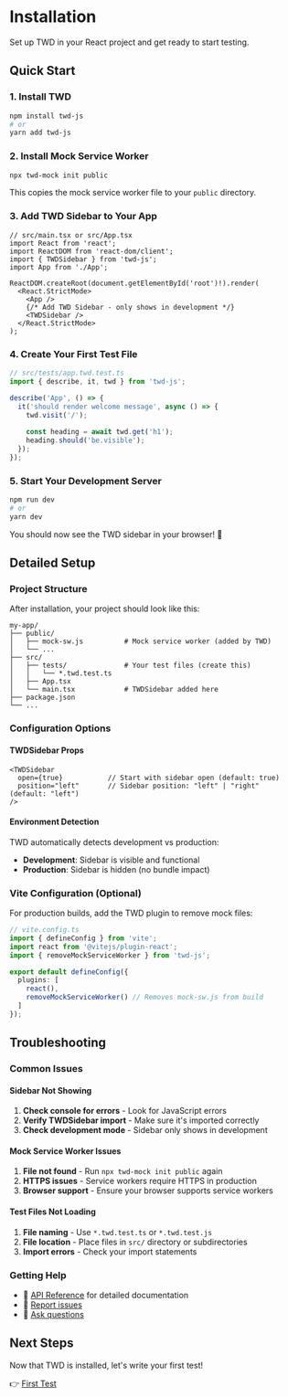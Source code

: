 # Installation

Set up TWD in your React project and get ready to start testing.

## Quick Start

### 1. Install TWD

```bash
npm install twd-js
# or
yarn add twd-js
```

### 2. Install Mock Service Worker

```bash
npx twd-mock init public
```

This copies the mock service worker file to your `public` directory.

### 3. Add TWD Sidebar to Your App

```tsx
// src/main.tsx or src/App.tsx
import React from 'react';
import ReactDOM from 'react-dom/client';
import { TWDSidebar } from 'twd-js';
import App from './App';

ReactDOM.createRoot(document.getElementById('root')!).render(
  <React.StrictMode>
    <App />
    {/* Add TWD Sidebar - only shows in development */}
    <TWDSidebar />
  </React.StrictMode>
);
```

### 4. Create Your First Test File

```ts
// src/tests/app.twd.test.ts
import { describe, it, twd } from 'twd-js';

describe('App', () => {
  it('should render welcome message', async () => {
    twd.visit('/');
    
    const heading = await twd.get('h1');
    heading.should('be.visible');
  });
});
```

### 5. Start Your Development Server

```bash
npm run dev
# or
yarn dev
```

You should now see the TWD sidebar in your browser! 🎉

## Detailed Setup

### Project Structure

After installation, your project should look like this:

```
my-app/
├── public/
│   ├── mock-sw.js          # Mock service worker (added by TWD)
│   └── ...
├── src/
│   ├── tests/              # Your test files (create this)
│   │   └── *.twd.test.ts
│   ├── App.tsx
│   └── main.tsx            # TWDSidebar added here
├── package.json
└── ...
```

### Configuration Options

#### TWDSidebar Props

```tsx
<TWDSidebar 
  open={true}           // Start with sidebar open (default: true)
  position="left"       // Sidebar position: "left" | "right" (default: "left")
/>
```

#### Environment Detection

TWD automatically detects development vs production:

- **Development**: Sidebar is visible and functional
- **Production**: Sidebar is hidden (no bundle impact)

### Vite Configuration (Optional)

For production builds, add the TWD plugin to remove mock files:

```ts
// vite.config.ts
import { defineConfig } from 'vite';
import react from '@vitejs/plugin-react';
import { removeMockServiceWorker } from 'twd-js';

export default defineConfig({
  plugins: [
    react(),
    removeMockServiceWorker() // Removes mock-sw.js from build
  ]
});
```

## Troubleshooting

### Common Issues

#### Sidebar Not Showing

1. **Check console for errors** - Look for JavaScript errors
2. **Verify TWDSidebar import** - Make sure it's imported correctly
3. **Check development mode** - Sidebar only shows in development

#### Mock Service Worker Issues

1. **File not found** - Run `npx twd-mock init public` again
2. **HTTPS issues** - Service workers require HTTPS in production
3. **Browser support** - Ensure your browser supports service workers

#### Test Files Not Loading

1. **File naming** - Use `*.twd.test.ts` or `*.twd.test.js`
2. **File location** - Place files in `src/` directory or subdirectories
3. **Import errors** - Check your import statements

### Getting Help

- 📖 [API Reference](/api/) for detailed documentation
- 🐛 [Report issues](https://github.com/BRIKEV/twd/issues)
- 💬 [Ask questions](https://github.com/BRIKEV/twd/discussions)

## Next Steps

Now that TWD is installed, let's write your first test! 

👉 [First Test](./first-test)
